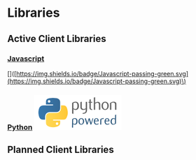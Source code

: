 # Libraries

## Active Client Libraries

### [Javascript](javascript.md) 

\[\]\([https://img.shields.io/badge/Javascript-passing-green.svg](https://img.shields.io/badge/Javascript-passing-green.svg)\)

### [Python](python.md) ![](../.gitbook/assets/python-powered-w-200x80.png) 

## Planned Client Libraries



